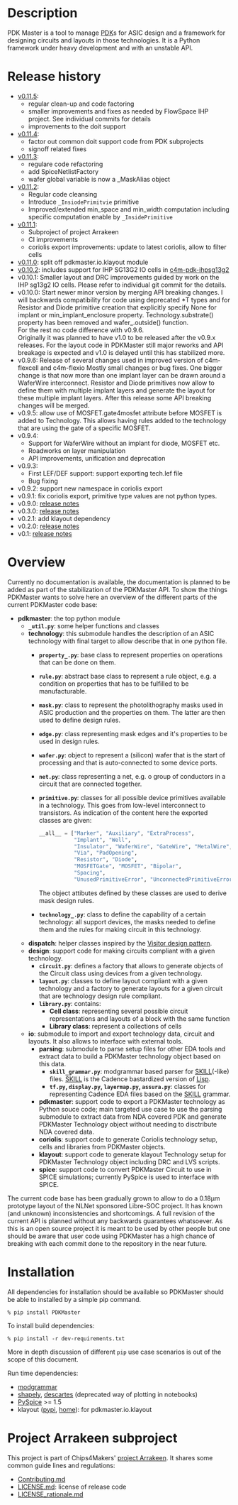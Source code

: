 # Description

PDK Master is a tool to manage [PDK](https://en.wikipedia.org/wiki/Process_design_kit)s for ASIC design and a framework for designing circuits and layouts in those technologies.
It is a Python framework under heavy development and with an unstable API.

# Release history

* [v0.11.5](https://gitlab.com/Chips4Makers/PDKMaster/-/commits/v0.11.5):
  * regular clean-up and code factoring
  * smaller improvements and fixes as needed by FlowSpace IHP project.
    See individual commits for details
  * improvements to the doit support
* [v0.11.4](https://gitlab.com/Chips4Makers/PDKMaster/-/commits/v0.11.4):
  * factor out common doit support code from PDK subprojects
  * signoff related fixes
* [v0.11.3](https://gitlab.com/Chips4Makers/PDKMaster/-/commits/v0.11.3):
  * regulare code refactoring
  * add SpiceNetlistFactory
  * wafer global variable is now a _MaskAlias object
* [v0.11.2](https://gitlab.com/Chips4Makers/PDKMaster/-/commits/v0.11.2):
  * Regular code cleansing
  * Introduce `_InsiodePrimitvie` primitive
  * Improved/extended min_space and min_width computation including specific
    computation enable by `_InsidePrimitive`
* [v0.11.1](https://gitlab.com/Chips4Makers/PDKMaster/-/commits/v0.11.1):
  * Subproject of project Arrakeen
  * CI improvements
  * coriolis export improvements: update to latest coriolis, allow to filter cells
* [v0.11.0](https://gitlab.com/Chips4Makers/PDKMaster/-/commits/v0.11.0): split off
  pdkmaster.io.klayout module
* [v0.10.2](https://gitlab.com/Chips4Makers/PDKMaster/-/commits/v0.10.2): includes support for
  IHP SG13G2 IO cells in [c4m-pdk-ihpsg13g2](https://gitlab.com/Chips4Makers/c4m-pdk-ihpsg13g2)
* v0.10.1: Smaller layout and DRC improvements guided by work on the IHP
  sg13g2 IO cells. Please refer to individual git commit for the details.
* v0.10.0: Start newer minor version by merging API breaking changes.
  I will backwards compatibility for code using deprecated *T types and for Resistor and Diode
  primitive creation that explicitly specify None for implant or min_implant_enclosure property.
  Technology.substrate() property has been removed and wafer_.outside() function.  
  For the rest no code difference with v0.9.6.  
  Originally it was planned to have v1.0 to be released after the v0.9.x releases. For the
  layout code in PDKMaster still major reworks and API breakage is expected and v1.0 is delayed
  until this has stabilized more.
* v0.9.6: Release of several changes used in improved version of c4m-flexcell and c4m-flexio
  Mostly small changes or bug fixes. One bigger change is that now more than one implant layer
  can be drawn around a WaferWire interconnect. Resistor and Diode primitives now allow to
  define them with multiple implant layers and generate the layout for these multiple implant
  layers.
  After this release some API breaking changes will be merged.
* v0.9.5: allow use of MOSFET.gate4mosfet attribute before MOSFET is added to Technology.
  This allows having rules added to the technology that are using the gate of a specific
  MOSFET.
* v0.9.4:
  * Support for WaferWire without an implant for diode, MOSFET etc.
  * Roadworks on layer manipulation
  * API improvements, unification and deprecation
* v0.9.3:
  * First LEF/DEF support: support exporting tech.lef file
  * Bug fixing
* v0.9.2: support new namespace in coriolis export
* v0.9.1: fix coriolis export, primitive type values are not python types.
* v0.9.0: [release notes](https://gitlab.com/Chips4Makers/PDKMaster/-/blob/v0.9.0/ReleaseNotes/v0.9.0.md)
* v0.3.0: [release notes](https://gitlab.com/Chips4Makers/PDKMaster/-/blob/v0.3.0/ReleaseNotes/v0.3.0.md)
* v0.2.1: add klayout dependency
* v0.2.0: [release notes](https://gitlab.com/Chips4Makers/PDKMaster/-/blob/v0.2.0/ReleaseNotes/v0.2.0.md)
* v0.1: [release notes](https://gitlab.com/Chips4Makers/PDKMaster/-/blob/v0.2.0/ReleaseNotes/v0.1.md)

# Overview

Currently no documentation is available, the documentation is planned to be added as part of the stabilization of the PDKMaster API. To show the things PDKMaster wants to solve here an overview of the different parts of the current PDKMaster code base:

* __pdkmaster__: the top python module
  * __`_util.py`__: some helper functions and classes
  * __technology__:
  this submodule handles the description of an ASIC technology with final target to allow describe that in one python file.
    * __`property_.py`__: base class to represent properties on operations that can be done on them.
    * __`rule.py`__: abstract base class to represent a rule object, e.g. a condition on properties that has to be fulfilled to be manufacturable.
    * __`mask.py`__: class to represent the photolithography masks used in ASIC production and the properties on them. The latter are then used to define design rules.
    * __`edge.py`__: class representing mask edges and it's properties to be used in design rules.
    * __`wafer.py`__: object to represent a (silicon) wafer that is the start of processing and that is auto-connected to some device ports.
    * __`net.py`__: class representing a net, e.g. o group of conductors in a circuit that are connected together.
    * __`primitive.py`__: classes for all possible device primitives available in a technology. This goes from low-level interconnect to transistors. As indication of the content here the exported classes are given:
      ```python
      __all__ = ["Marker", "Auxiliary", "ExtraProcess",
                 "Implant", "Well",
                 "Insulator", "WaferWire", "GateWire", "MetalWire", "TopMetalWire",
                 "Via", "PadOpening",
                 "Resistor", "Diode",
                 "MOSFETGate", "MOSFET", "Bipolar",
                 "Spacing",
                 "UnusedPrimitiveError", "UnconnectedPrimitiveError"]
      ```
      The object attibutes defined by these classes are used to derive mask design rules.

    * __`technology_.py`__: class to define the capability of a certain technology: all support devices, the masks needed to define them and the rules for making circuit in this technology.
  * __dispatch__: helper classes inspired by the [Visitor design pattern](https://en.wikipedia.org/wiki/Visitor_pattern).
  * __design__: support code for making circuits compliant with a given technology.
    * __`circuit.py`__: defines a factory that allows to generate objects of the Circuit class using devices from a given technology.
    * __`layout.py`__: classes to define layout compliant with a given technology and a factory to generate layouts for a given circuit that are technology design rule compliant.
    * __`library.py`__: contains:
      * __Cell class__: representing several possible circuit representations and layouts of a block with the same function
      * __Library class__: represent a collections of cells
  * __io__: submodule to import and export technology data, circuit and layouts. It also allows
    to interface with external tools.
    * __parsing__: submodule to parse setup files for other EDA tools and extract data to build a PDKMaster technology object based on this data.
      * __`skill_grammar.py`__: modgrammar based parser for [SKILL](https://en.wikipedia.org/wiki/Cadence_SKILL)(-like) files. [SKILL](https://en.wikipedia.org/wiki/Cadence_SKILL) is the Cadence bastardized version of [Lisp](https://en.wikipedia.org/wiki/Lisp_(programming_language)).
      * __`tf.py`, `display.py`, `layermap.py`, `assura.py`__: classes for representing Cadence EDA files based on the [SKILL](https://en.wikipedia.org/wiki/Cadence_SKILL) grammar.
    * __pdkmaster__: support code to export a PDKMaster technology as Python souce code; main targeted use case to use the parsing submodule to extract data from NDA covered PDK and generate PDKMaster Technology object without needing to disctribute NDA covered data.
    * __coriolis__: support code to generate Coriolis technology setup, cells and libraries from PDKMaster objects.
    * __klayout__: support code to generate klayout Technology setup for PDKMaster Technology object including DRC and LVS scripts.
    * __spice__: support code to convert PDKMaster Circuit to use in SPICE simulations;
    currently PySpice is used to interface with SPICE.

The current code base has been gradually grown to allow to do a 0.18µm prototype layout of the NLNet sponsored Libre-SOC project. It has known (and unknown) inconsistencies and shortcomings. A full revision of the current API is planned without any backwards guarantees whatsoever. As this is an open source project it is meant to be used by other people but one should be aware that user code using PDKMaster has a high chance of breaking with each commit done to the repository in the near future.

# Installation

All dependencies for installation should be available so PDKMaster should be able to installed by a simple pip command.

```console
% pip install PDKMaster
```

To install build dependencies:
```console
% pip install -r dev-requirements.txt
```

More in depth discussion of different `pip` use case scenarios is out of the scope of this document.

Run time dependencies:

- [modgrammar](https://pythonhosted.org/modgrammar/)
- [shapely](https://shapely.readthedocs.io/en/latest/manual.html), [descartes](https://pypi.org/project/descartes/) (deprecated way of plotting in notebooks)
- [PySpice](https://pyspice.fabrice-salvaire.fr/pages/documentation.html) >= 1.5
- klayout ([pypi](https://pypi.org/project/klayout/), [home](https://www.klayout.de/)): for pdkmaster.io.klayout

# Project Arrakeen subproject

This project is part of Chips4Makers' [project Arrakeen](https://gitlab.com/Chips4Makers/c4m-arrakeen). It shares some common guide lines and regulations:

* [Contributing.md](https://gitlab.com/Chips4Makers/c4m-arrakeen/-/blob/redtape_v1/Contributing.md)
* [LICENSE.md](https://gitlab.com/Chips4Makers/c4m-arrakeen/-/blob/redtape_v1/LICENSE.md): license of release code
* [LICENSE_rationale.md](https://gitlab.com/Chips4Makers/c4m-arrakeen/-/blob/redtape_v1/LICENSE_rationale.md)
